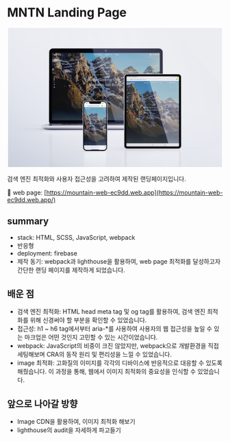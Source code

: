 # MNTN Landing Page

<p align="center">
    <img src="./src/assets/images/mntn-thumbnail.png" alt="MNTN landing page thumbnail" width="500">
</P>

검색 엔진 최적화와 사용자 접근성을 고려하여 제작된 랜딩페이지입니다.

📎 web page: [https://mountain-web-ec9dd.web.app](https://mountain-web-ec9dd.web.app/)

## summary

- stack: HTML, SCSS, JavaScript, webpack
- 반응형
- deployment: firebase
- 제작 동기: webpack과 lighthouse을 활용하여, web page 최적화를 달성하고자 간단한 랜딩 페이지를 제작하게 되었습니다.

## 배운 점

- 검색 엔진 최적화: HTML head meta tag 및 og tag를 활용하여, 검색 엔진 최적화를 위해 신경써야 할 부분을 확인할 수 있었습니다.
- 접근성: h1 ~ h6 tag에서부터 aria-\*를 사용하여 사용자의 웹 접근성을 높일 수 있는 마크업은 어떤 것인지 고민할 수 있는 시간이었습니다.
- webpack: JavaScript의 비중이 크진 않았지만, webpack으로 개발환경을 직접 세팅해보며 CRA의 동작 원리 및 편리성을 느낄 수 있었습니다.
- image 최적화: 고화질의 이미지를 각각의 디바이스에 반응적으로 대응할 수 있도록 해줬습니다. 이 과정을 통해, 웹에서 이미지 최적화의 중요성을 인식할 수 있었습니다.

## 앞으로 나아갈 방향

- Image CDN을 활용하여, 이미지 최적화 해보기
- lighthouse의 audit을 자세하게 파고들기
